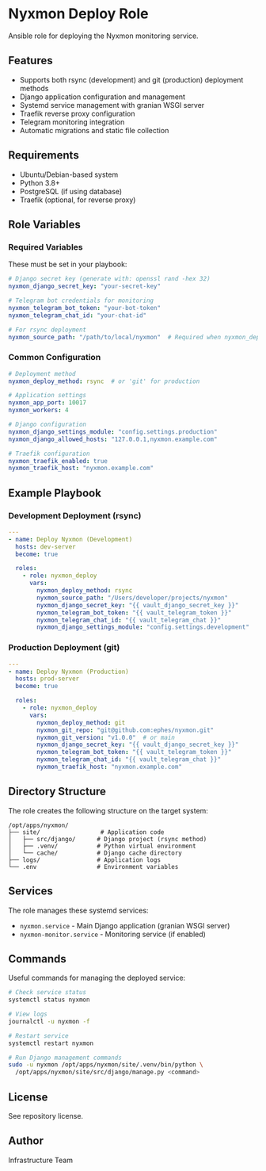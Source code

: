# Nyxmon Deploy Role

Ansible role for deploying the Nyxmon monitoring service.

## Features

- Supports both rsync (development) and git (production) deployment methods
- Django application configuration and management
- Systemd service management with granian WSGI server
- Traefik reverse proxy configuration
- Telegram monitoring integration
- Automatic migrations and static file collection

## Requirements

- Ubuntu/Debian-based system
- Python 3.8+
- PostgreSQL (if using database)
- Traefik (optional, for reverse proxy)

## Role Variables

### Required Variables

These must be set in your playbook:

```yaml
# Django secret key (generate with: openssl rand -hex 32)
nyxmon_django_secret_key: "your-secret-key"

# Telegram bot credentials for monitoring
nyxmon_telegram_bot_token: "your-bot-token"
nyxmon_telegram_chat_id: "your-chat-id"

# For rsync deployment
nyxmon_source_path: "/path/to/local/nyxmon"  # Required when nyxmon_deploy_method: rsync
```

### Common Configuration

```yaml
# Deployment method
nyxmon_deploy_method: rsync  # or 'git' for production

# Application settings
nyxmon_app_port: 10017
nyxmon_workers: 4

# Django configuration
nyxmon_django_settings_module: "config.settings.production"
nyxmon_django_allowed_hosts: "127.0.0.1,nyxmon.example.com"

# Traefik configuration
nyxmon_traefik_enabled: true
nyxmon_traefik_host: "nyxmon.example.com"
```

## Example Playbook

### Development Deployment (rsync)

```yaml
---
- name: Deploy Nyxmon (Development)
  hosts: dev-server
  become: true

  roles:
    - role: nyxmon_deploy
      vars:
        nyxmon_deploy_method: rsync
        nyxmon_source_path: "/Users/developer/projects/nyxmon"
        nyxmon_django_secret_key: "{{ vault_django_secret_key }}"
        nyxmon_telegram_bot_token: "{{ vault_telegram_token }}"
        nyxmon_telegram_chat_id: "{{ vault_telegram_chat }}"
        nyxmon_django_settings_module: "config.settings.development"
```

### Production Deployment (git)

```yaml
---
- name: Deploy Nyxmon (Production)
  hosts: prod-server
  become: true

  roles:
    - role: nyxmon_deploy
      vars:
        nyxmon_deploy_method: git
        nyxmon_git_repo: "git@github.com:ephes/nyxmon.git"
        nyxmon_git_version: "v1.0.0"  # or main
        nyxmon_django_secret_key: "{{ vault_django_secret_key }}"
        nyxmon_telegram_bot_token: "{{ vault_telegram_token }}"
        nyxmon_telegram_chat_id: "{{ vault_telegram_chat }}"
        nyxmon_traefik_host: "nyxmon.example.com"
```

## Directory Structure

The role creates the following structure on the target system:

```
/opt/apps/nyxmon/
├── site/                 # Application code
│   ├── src/django/      # Django project (rsync method)
│   ├── .venv/           # Python virtual environment
│   └── cache/           # Django cache directory
├── logs/                # Application logs
└── .env                 # Environment variables
```

## Services

The role manages these systemd services:

- `nyxmon.service` - Main Django application (granian WSGI server)
- `nyxmon-monitor.service` - Monitoring service (if enabled)

## Commands

Useful commands for managing the deployed service:

```bash
# Check service status
systemctl status nyxmon

# View logs
journalctl -u nyxmon -f

# Restart service
systemctl restart nyxmon

# Run Django management commands
sudo -u nyxmon /opt/apps/nyxmon/site/.venv/bin/python \
  /opt/apps/nyxmon/site/src/django/manage.py <command>
```

## License

See repository license.

## Author

Infrastructure Team